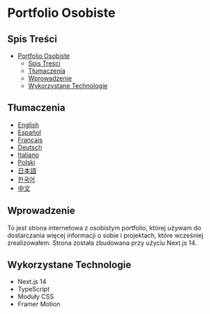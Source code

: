 # Portfolio Osobiste

## Spis Treści

- [Portfolio Osobiste](#portfolio-osobiste)
  - [Spis Treści](#spis-treści)
  - [Tłumaczenia](#tłumaczenia)
  - [Wprowadzenie](#wprowadzenie)
  - [Wykorzystane Technologie](#wykorzystane-technologie)

## Tłumaczenia

- [English](/README.md)
- [Español](/docs/README.es.md)
- [Français](/docs/README.fr.md)
- [Deutsch](/docs/README.de.md)
- [Italiano](/docs/README.it.md)
- [Polski](/docs/README.pl.md)
- [日本語](/docs/README.ja.md)
- [한국어](/docs/README.ko.md)
- [中文](/docs/README.zh.md)

## Wprowadzenie

To jest strona internetowa z osobistym portfolio, której używam do dostarczania więcej informacji o sobie i projektach, które wcześniej zrealizowałem. Strona została zbudowana przy użyciu Next.js 14.

## Wykorzystane Technologie

- Next.js 14
- TypeScript
- Moduły CSS
- Framer Motion

